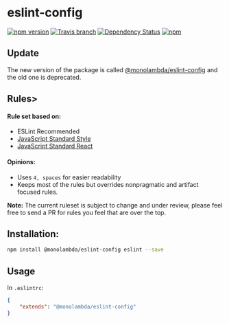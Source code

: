 # eslint-config
[![npm version](https://img.shields.io/npm/v/@monolambda/eslint-config.svg)](https://www.npmjs.com/package/@monolambda/eslint-config)
[![Travis branch](https://img.shields.io/travis/monolambda/eslint-config/master.svg)](https://travis-ci.org/monolambda/eslint-config)
[![Dependency Status](https://gemnasium.com/badges/github.com/monolambda/eslint-config.svg)](https://gemnasium.com/github.com/monolambda/eslint-config)
[![npm](https://img.shields.io/npm/dt/@monolambda/eslint-config.svg)](https://www.npmjs.com/package/@monolambda/eslint-config)

## Update

The new version of the package is called [@monolambda/eslint-config](https://www.npmjs.com/package/@monolambda/eslint-config) and the old one is deprecated.

## Rules>

#### Rule set based on:
- ESLint Recommended
- [JavaScript Standard Style](https://github.com/feross/standard)
- [JavaScript Standard React](https://github.com/feross/eslint-config-standard-react)

#### Opinions:
- Uses `4, spaces` for easier readability
- Keeps most of the rules but overrides nonpragmatic and artifact focused rules.

**Note:** The current ruleset is subject to change and under review, please feel free to send a PR for rules you feel that are over the top.

## Installation:
```sh
npm install @monolambda/eslint-config eslint --save
``` 
## Usage
In `.eslintrc`:

```json
{
    "extends": "@monolambda/eslint-config"
}
```
